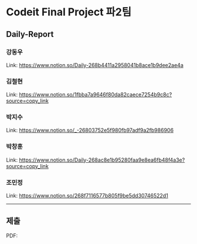 # Codeit Final Project 파2팀
## Daily-Report
### 강동우
Link: https://www.notion.so/Daily-268b4411a2958041b8ace1b9dee2ae4a

### 김철현
Link: https://www.notion.so/1fbba7a9646f80da82caece7254b9c8c?source=copy_link

### 박지수
Link: https://www.notion.so/_-26803752e5f980fb97adf9a2fb986906

### 박창훈
Link: https://www.notion.so/Daily-268ac8e1b95280faa9e8ea6fb48f4a3e?source=copy_link

### 조민정
Link: https://www.notion.so/268f7116577b805f9be5dd30746522d1

---
## 제출
PDF: 
